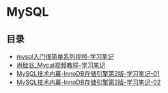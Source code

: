 #  MySQL

## 目录

* [mysql入门很简单系列视频-学习笔记](/study/DataBase/MySQL/mysql入门很简单系列视频-学习笔记)
* [尚硅谷_Mycat视频教程-学习笔记](/study/DataBase/MySQL/尚硅谷_Mycat视频教程-学习笔记)
* [MySQL技术内幕-InnoDB存储引擎第2版-学习笔记-01](/study/DataBase/MySQL/MySQL技术内幕-InnoDB存储引擎第2版-学习笔记-01)
* [MySQL技术内幕-InnoDB存储引擎第2版-学习笔记-02](/study/DataBase/MySQL/MySQL技术内幕-InnoDB存储引擎第2版-学习笔记-02)

